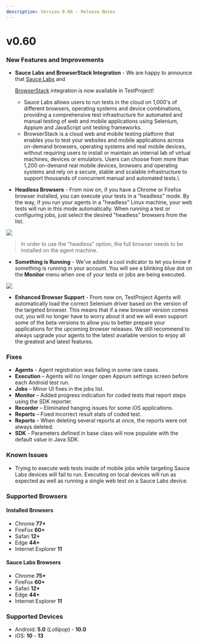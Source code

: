 ```yaml
---
description: Version 0.60 - Release Notes
---
```


# v0.60

### New Features and Improvements

*   **Sauce Labs and BrowserStack Integration** - We are happy to announce that [Sauce Labs](https://saucelabs.com/) and&#x20;

    [BrowserStack](https://www.browserstack.com/) integration is now available in TestProject!&#x20;

    * Sauce Labs allows users to run tests in the cloud on 1,000's of different browsers, operating systems and device combinations, providing a comprehensive test infrastructure for automated and manual testing of web and mobile applications using Selenium, Appium and JavaScript unit testing frameworks.&#x20;
    * BrowserStack is a cloud web and mobile testing platform that enables you to test your websites and mobile applications across on-demand browsers, operating systems and real mobile devices, without requiring users to install or maintain an internal lab of virtual machines, devices or emulators. Users can choose from more than 1,200 on-demand real mobile devices, browsers and operating systems and rely on a secure, stable and scalable infrastructure to support thousands of concurrent manual and automated tests.\

* **Headless Browsers** - From now on, if you have a Chrome or Firefox browser installed, you can execute your tests in a "headless" mode. By the way, if you run your agents in a "headless" Linux machine, your web tests will run in this mode automatically. When running a test or configuring jobs, just select the desired "headless" browsers from the list.

![](https://storage-static.testproject.io/release-notes/0.60/headless-browsers.png)

> In order to use the "headless" option, the full browser needs to be installed on the agent machine.

* **Something is Running** - We've added a cool indicator to let you know if something is running in your account. You will see a blinking blue dot on the **Monitor** menu when one of your tests or jobs are being executed.

![](https://storage-static.testproject.io/release-notes/0.60/monitor-indicator.gif)

* **Enhanced Browser Support** - From now on, TestProject Agents will automatically load the correct Selenium driver based on the version of the targeted browser. This means that if a new browser version comes out, you will no longer have to worry about it and we will even support some of the beta versions to allow you to better prepare your applications for the upcoming browser releases. We still recommend to always upgrade your agents to the latest available version to enjoy all the greatest and latest features.

### Fixes

* **Agents** - Agent registration was failing in some rare cases.
* **Execution** – Agents will no longer open Appium settings screen before each Android test run.
* **Jobs** – Minor UI fixes in the jobs list.
* **Monitor** – Added progress indication for coded tests that report steps using the SDK reporter.
* **Recorder** – Eliminated hanging issues for some iOS applications.
* **Reports** – Fixed incorrect result stats of coded test.
* **Reports** – When deleting several reports at once, the reports were not always deleted.
* **SDK** - Parameters defined in base class will now populate with the default value in Java SDK.

### Known Issues

* Trying to execute web tests inside of mobile jobs while targeting Sauce Labs devices will fail to run. Executing on local devices will run as expected as well as running a single web test on a Sauce Labs device.

### Supported Browsers

#### Installed Browsers

* Chrome **77+**
* FireFox **60+**
* Safari **12+**
* Edge **44+**
* Internet Explorer **11**

#### Sauce Labs Browsers

* Chrome **75+**
* FireFox **60+**
* Safari **12+**
* Edge **44+**
* Internet Explorer **11**

### Supported Devices

* Android: **5.0** (_Lollipop_) - **10.0**
* iOS: **10** - **13**
